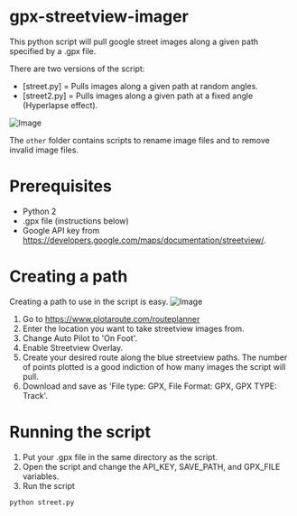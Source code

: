 # gpx-streetview-imager
This python script will pull google street images along a given path specified by a .gpx file.

There are two versions of the script:
* [street.py] = Pulls images along a given path at random angles.
* [street2.py] = Pulls images along a given path at a fixed angle (Hyperlapse effect).

![Image](https://i.imgur.com/DJVnF7e.png)

The ```other``` folder contains scripts to rename image files and to remove invalid image files.

# Prerequisites
- Python 2
- .gpx file (instructions below)
- Google API key from https://developers.google.com/maps/documentation/streetview/.

# Creating a path
Creating a path to use in the script is easy.
![Image](https://i.imgur.com/J8HoO1n.png)
1) Go to https://www.plotaroute.com/routeplanner
2) Enter the location you want to take streetview images from.
3) Change Auto Pilot to 'On Foot'.
4) Enable Streetview Overlay.
5) Create your desired route along the blue streetview paths. The number of points plotted is a good indiction of how many images the script will pull.
6) Download and save as 'File type: GPX, File Format: GPX, GPX TYPE: Track'. 

# Running the script
1) Put your .gpx file in the same directory as the script.
2) Open the script and change the API_KEY, SAVE_PATH, and GPX_FILE variables.
3) Run the script
```Python
python street.py
```
